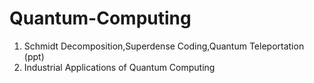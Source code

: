 # Quantum-Computing
1. Schmidt Decomposition,Superdense Coding,Quantum Teleportation (ppt)
2. Industrial Applications of Quantum Computing
